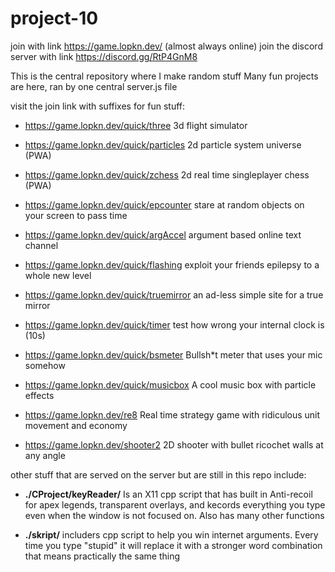 # project-10

join with link https://game.lopkn.dev/ (almost always online)
join the discord server with link https://discord.gg/RtP4GnM8

This is the central repository where I make random stuff
Many fun projects are here, ran by one central server.js file

visit the join link with suffixes for fun stuff:
- https://game.lopkn.dev/quick/three 3d flight simulator

- https://game.lopkn.dev/quick/particles 2d particle system universe (PWA)

- https://game.lopkn.dev/quick/zchess 2d real time singleplayer chess (PWA)

- https://game.lopkn.dev/quick/epcounter stare at random objects on your screen to pass time

- https://game.lopkn.dev/quick/argAccel argument based online text channel

- https://game.lopkn.dev/quick/flashing exploit your friends epilepsy to a whole new level

- https://game.lopkn.dev/quick/truemirror an ad-less simple site for a true mirror

- https://game.lopkn.dev/quick/timer test how wrong your internal clock is (10s)

- https://game.lopkn.dev/quick/bsmeter Bullsh\*t meter that uses your mic somehow

- https://game.lopkn.dev/quick/musicbox A cool music box with particle effects

- https://game.lopkn.dev/re8 Real time strategy game with ridiculous unit movement and economy

- https://game.lopkn.dev/shooter2 2D shooter with bullet ricochet walls at any angle






other stuff that are served on the server but are still in this repo include:

- **./CProject/keyReader/**  Is an X11 cpp script that has built in Anti-recoil for apex legends, transparent overlays, and kecords everything you type even when the window is not focused on. Also has many other functions

- **./skript/** includers cpp script to help you win internet arguments. Every time you type "stupid" it will replace it with a stronger word combination that means practically the same thing





